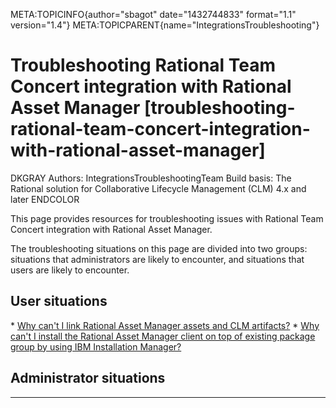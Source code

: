 META:TOPICINFO{author="sbagot" date="1432744833" format="1.1"
version="1.4"} META:TOPICPARENT{name="IntegrationsTroubleshooting"}

# Troubleshooting Rational Team Concert integration with Rational Asset Manager [troubleshooting-rational-team-concert-integration-with-rational-asset-manager]

DKGRAY Authors: IntegrationsTroubleshootingTeam Build basis: The
Rational solution for Collaborative Lifecycle Management (CLM) 4.x and
later ENDCOLOR

This page provides resources for troubleshooting issues with Rational
Team Concert integration with Rational Asset Manager.

The troubleshooting situations on this page are divided into two groups:
situations that administrators are likely to encounter, and situations
that users are likely to encounter.

## User situations

\* [Why can't I link Rational Asset Manager assets and CLM
artifacts?](WhyAmINotAbleToLinkRAMAssetsAndCLMArtifacts) \* [Why can't I
install the Rational Asset Manager client on top of existing package
group by using IBM Installation
Manager?](WhyAmINotAbleToInstallRAMClientOnTopOfExistingRTCClientUsingInstallationManager)

## Administrator situations

--------------------
